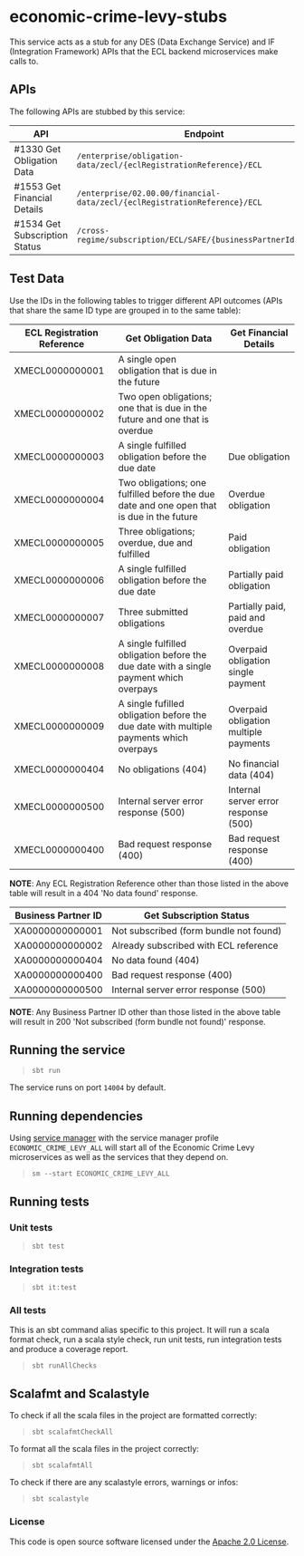 # economic-crime-levy-stubs

This service acts as a stub for any DES (Data Exchange Service) and IF (Integration Framework) APIs that the ECL backend
microservices make calls to.

## APIs

The following APIs are stubbed by this service:

| API                           | Endpoint                                                                  | Method |
|-------------------------------|---------------------------------------------------------------------------|--------|
| #1330 Get Obligation Data     | `/enterprise/obligation-data/zecl/{eclRegistrationReference}/ECL`         | GET    |
| #1553 Get Financial Details   | `/enterprise/02.00.00/financial-data/zecl/{eclRegistrationReference}/ECL` | GET    |
| #1534 Get Subscription Status | `/cross-regime/subscription/ECL/SAFE/{businessPartnerId}/status`          | GET    |

## Test Data

Use the IDs in the following tables to trigger different API outcomes (APIs that share the same ID type are grouped in
to the same table):

| ECL Registration Reference | Get Obligation Data                                                                       | Get Financial Details                 |
|---------------------------|-------------------------------------------------------------------------------------------|---------------------------------------|
| XMECL0000000001           | A single open obligation that is due in the future                                        |                                       |
| XMECL0000000002           | Two open obligations; one that is due in the future and one that is overdue               |                                       |
| XMECL0000000003           | A single fulfilled obligation before the due date                                         | Due obligation                        |
| XMECL0000000004           | Two obligations; one fulfilled before the due date and one open that is due in the future | Overdue obligation                    |
| XMECL0000000005           | Three obligations; overdue, due and fulfilled                                             | Paid obligation                       |
| XMECL0000000006           | A single fulfilled obligation before the due date                                         | Partially paid obligation             |
| XMECL0000000007           | Three submitted obligations                                                               | Partially paid, paid and overdue      |
| XMECL0000000008           | A single fulfilled obligation before the due date with a single payment which overpays    | Overpaid obligation single payment    |
| XMECL0000000009           | A single fufilled obligation before the due date with multiple payments which overpays    | Overpaid obligation multiple payments |
| XMECL0000000404           | No obligations (404)                                                                      | No financial data (404)               |
| XMECL0000000500           | Internal server error response (500)                                                      | Internal server error response (500)  |
| XMECL0000000400           | Bad request response (400)                                                                | Bad request response (400)            |

**NOTE**: Any ECL Registration Reference other than those listed in the above table will result in a 404 'No data found'
response.

| Business Partner ID | Get Subscription Status                |
|---------------------|----------------------------------------|
| XA0000000000001     | Not subscribed (form bundle not found) |
| XA0000000000002     | Already subscribed with ECL reference  |
| XA0000000000404     | No data found (404)                    |
| XA0000000000400     | Bad request response (400)             |
| XA0000000000500     | Internal server error response (500)   |

**NOTE**: Any Business Partner ID other than those listed in the above table will result in 200 'Not subscribed (form
bundle not found)' response.

## Running the service

> `sbt run`

The service runs on port `14004` by default.

## Running dependencies

Using [service manager](https://github.com/hmrc/service-manager)
with the service manager profile `ECONOMIC_CRIME_LEVY_ALL` will start
all of the Economic Crime Levy microservices as well as the services
that they depend on.

> `sm --start ECONOMIC_CRIME_LEVY_ALL`

## Running tests

### Unit tests

> `sbt test`

### Integration tests

> `sbt it:test`

### All tests

This is an sbt command alias specific to this project. It will run a scala format
check, run a scala style check, run unit tests, run integration tests and produce a coverage report.
> `sbt runAllChecks`

## Scalafmt and Scalastyle

To check if all the scala files in the project are formatted correctly:
> `sbt scalafmtCheckAll`

To format all the scala files in the project correctly:
> `sbt scalafmtAll`

To check if there are any scalastyle errors, warnings or infos:
> `sbt scalastyle`

### License

This code is open source software licensed under
the [Apache 2.0 License]("http://www.apache.org/licenses/LICENSE-2.0.html").